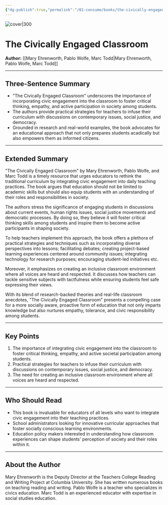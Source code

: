 ```yaml
---
{"dg-publish":true,"permalink":"/01-consume/books/the-civically-engaged-classroom/","title":"The Civically Engaged Classroom","tags":["civic-engagement","education","pedagogy","social-justice","classroom-strategies"]}
---
```



![cover|300](http://books.google.com/books/content?id=n799zQEACAAJ&printsec=frontcover&img=1&zoom=1&source=gbs_api)

# The Civically Engaged Classroom
**Author:** [[Mary Ehrenworth, Pablo Wolfe, Marc Todd\|Mary Ehrenworth, Pablo Wolfe, Marc Todd]]

---

## Three-Sentence Summary
- "The Civically Engaged Classroom" underscores the importance of incorporating civic engagement into the classroom to foster critical thinking, empathy, and active participation in society among students. 
- The authors provide practical strategies for teachers to infuse their curriculum with discussions on contemporary issues, social justice, and democracy. 
- Grounded in research and real-world examples, the book advocates for an educational approach that not only prepares students acadically but also empowers them as informed citizens.

---

## Extended Summary
"The Civically Engaged Classroom" by Mary Ehrenworth, Pablo Wolfe, and Marc Todd is a timely resource that urges educators to rethink the traditional curriculum by integrating civic engagement into daily teaching practices. The book argues that education should not be limited to academic skills but should also equip students with an understanding of their roles and responsibilities in society.

The authors stress the significance of engaging students in discussions about current events, human rights issues, social justice movements and democratic processes. By doing so, they believe it will foster critical thinking skills among students and inspire them to become active participants in shaping society.

To help teachers implement this approach, the book offers a plethora of practical strategies and techniques such as incorporating diverse perspectives into lessons; facilitating debates; creating project-based learning experiences centered around community issues; integrating technology for research purposes; encouraging student-led initiatives etc.

Moreover, it emphasizes on creating an inclusive classroom environment where all voices are heard and respected. It discusses how teachers can tackle sensitive subjects with tactfulness while ensuring students feel safe expressing their views.

With its blend of research-backed theories and real-life classroom anecdotes, "The Civically Engaged Classroom" presents a compelling case for a more socially aware, proactive form of education that not only imparts knowledge but also nurtures empathy, tolerance, and civic responsibility among students.

---

## Key Points
1. The importance of integrating civic engagement into the classroom to foster critical thinking, empathy, and active societal participation among students.
2. Practical strategies for teachers to infuse their curriculum with discussions on contemporary issues, social justice, and democracy.
3. The need for creating an inclusive classroom environment where all voices are heard and respected.

---

## Who Should Read
- This book is invaluable for educators of all levels who want to integrate civic engagement into their teaching practices.
- School administrators looking for innovative curricular approaches that foster socially conscious learning environments.
- Education policy makers interested in understanding how classroom experiences can shape students' perception of society and their roles within it.

---

## About the Author
Mary Ehrenworth is the Deputy Director at the Teachers College Reading and Writing Project at Columbia University. She has written numerous books on teaching reading and writing. Pablo Wolfe is a teacher who specializes in civics education. Marc Todd is an experienced educator with expertise in social studies education.

